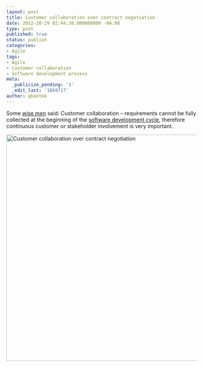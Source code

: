 ```yaml
---
layout: post
title: Customer collaboration over contract negotiation
date: 2012-10-29 02:44:38.000000000 -04:00
type: post
published: true
status: publish
categories: 
- Agile
tags:
- Agile
- Customer collaboration
- Software development process
meta:
  _publicize_pending: '1'
  _edit_last: '1869717'
author: qbantek
---
```

<p>Some <a title="wise men" href="http://agilemanifesto.org/">wise men</a> said: Customer collaboration – requirements cannot be fully collected at the beginning of the <a title="Software development process" href="http://en.wikipedia.org/wiki/Software_development_process" target="_blank" rel="wikipedia">software development cycle</a>, therefore continuous customer or stakeholder involvement is very important.</p>
<p><img alt="Customer collaboration over contract negotiation" src="{{ site.baseurl }}/assets/images/software_development.jpg" height="600" width="800" /></p>
